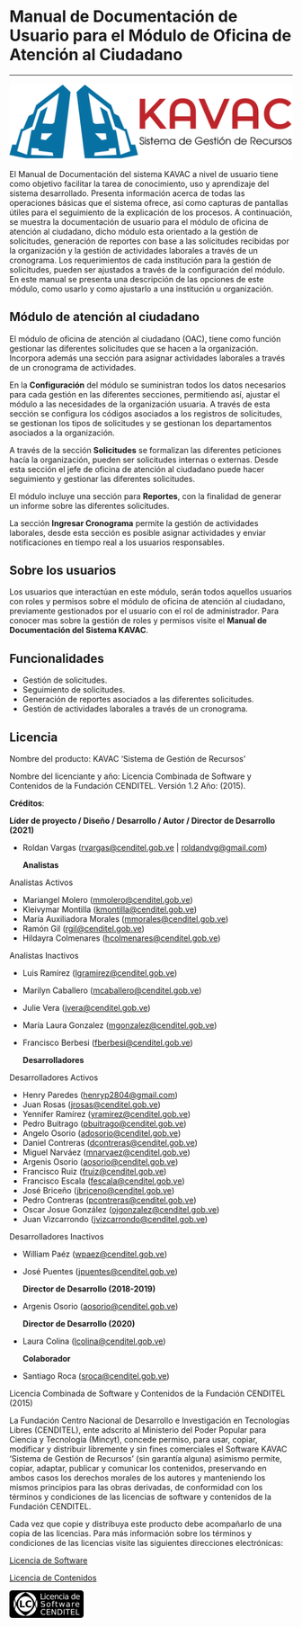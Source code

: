 # Manual de Documentación de Usuario para el Módulo de Oficina de Atención al Ciudadano
***************************************************************************************

![Screenshot](img/logokavac.png#imagen)

El Manual de Documentación del sistema KAVAC a nivel de usuario tiene como objetivo facilitar la tarea de conocimiento, uso y aprendizaje del sistema desarrollado. Presenta información acerca de todas las operaciones básicas que el sistema ofrece, así como capturas de pantallas útiles para el seguimiento de la explicación de los procesos. A continuación, se muestra la documentación de usuario para el módulo de oficina de atención al ciudadano, dicho módulo esta orientado a la gestión de solicitudes, generación de reportes con base a las solicitudes recibidas por la organización y la gestión de actividades laborales a través de un cronograma.  Los requerimientos de cada institución para la gestión de solicitudes, pueden ser ajustados a través de la configuración del módulo. En este manual se presenta una descripción de las opciones de este módulo, como usarlo y como ajustarlo a una institución u organización.


## Módulo de atención al ciudadano

El módulo de oficina de atención al ciudadano (OAC), tiene como función gestionar las diferentes solicitudes que se hacen a la organización.  Incorpora además una sección para asignar actividades laborales a través de un cronograma de actividades.

En la **Configuración** del módulo se suministran todos los datos necesarios para cada gestión en las diferentes secciones, permitiendo así, ajustar el módulo a las necesidades de la organización usuaria. A través de esta sección se configura los códigos asociados a los registros de solicitudes, se gestionan los tipos de solicitudes y se gestionan los departamentos asociados a la organización.

A través de la sección **Solicitudes** se formalizan las diferentes peticiones hacía la organización, pueden ser solicitudes internas o externas. Desde esta sección el jefe de oficina de atención al ciudadano puede hacer seguimiento y gestionar las diferentes solicitudes. 

El módulo incluye una sección para **Reportes**, con la finalidad de generar un informe sobre las diferentes solicitudes.  

La sección **Ingresar Cronograma** permite la gestión de actividades laborales, desde esta sección es posible asignar actividades y enviar notificaciones en tiempo real a los usuarios responsables. 


## Sobre los usuarios


Los usuarios que interactúan en este módulo, serán todos aquellos usuarios con roles y permisos sobre el módulo de oficina de atención al ciudadano, previamente gestionados por el usuario con el rol de administrador. Para conocer mas sobre la gestión de roles y permisos visite el **Manual de Documentación del Sistema KAVAC**.


## Funcionalidades

- Gestión de solicitudes.
- Seguimiento de solicitudes. 
- Generación de reportes asociados a las diferentes solicitudes.
- Gestión de actividades laborales a través de un cronograma. 

## Licencia

Nombre del producto: KAVAC ‘Sistema de Gestión de Recursos’

   Nombre del licenciante y año: Licencia Combinada de Software y Contenidos de la Fundación CENDITEL. Versión 1.2 Año: (2015).

   **Créditos**: 
   
   **Líder de proyecto / Diseño / Desarrollo / Autor / Director de Desarrollo (2021)**

- Roldan Vargas (rvargas@cenditel.gob.ve | roldandvg@gmail.com)

   **Analistas**

 Analistas Activos

- Mariangel Molero (mmolero@cenditel.gob.ve) 
- Kleivymar Montilla (kmontilla@cenditel.gob.ve)
- María Auxiliadora Morales (mmorales@cenditel.gob.ve)
- Ramón Gil (rgil@cenditel.gob.ve) 
- Hildayra Colmenares (hcolmenares@cenditel.gob.ve)
 

 Analistas Inactivos

- Luis Ramírez (lgramirez@cenditel.gob.ve) 
- Marilyn Caballero (mcaballero@cenditel.gob.ve) 
- Julie Vera (jvera@cenditel.gob.ve)
- María Laura Gonzalez (mgonzalez@cenditel.gob.ve)
- Francisco Berbesi (fberbesi@cenditel.gob.ve)
   
   **Desarrolladores**

Desarrolladores Activos

- Henry Paredes (henryp2804@gmail.com) 
- Juan Rosas (jrosas@cenditel.gob.ve) 
- Yennifer Ramírez (yramirez@cenditel.gob.ve) 
- Pedro Buitrago (pbuitrago@cenditel.gob.ve) 
- Angelo Osorio (adosorio@cenditel.gob.ve) 
- Daniel Contreras (dcontreras@cenditel.gob.ve) 
- Miguel Narváez (mnarvaez@cenditel.gob.ve) 
- Argenis Osorio (aosorio@cenditel.gob.ve)
- Francisco Ruiz (fruiz@cenditel.gob.ve)
- Francisco Escala (fescala@cenditel.gob.ve)
- José Briceño (jbriceno@cenditel.gob.ve)
- Pedro Contreras (pcontreras@cenditel.gob.ve)
- Oscar Josue González (ojgonzalez@cenditel.gob.ve)
- Juan Vizcarrondo (jvizcarrondo@cenditel.gob.ve)
      
Desarrolladores Inactivos

- William Paéz (wpaez@cenditel.gob.ve) 
- José Puentes (jpuentes@cenditel.gob.ve) 

   **Director de Desarrollo (2018-2019)**

- Argenis Osorio (aosorio@cenditel.gob.ve)
   
   **Director de Desarrollo (2020)**
   
- Laura Colina (lcolina@cenditel.gob.ve)

   **Colaborador**

- Santiago Roca (sroca@cenditel.gob.ve)


Licencia Combinada de Software y Contenidos de la Fundación CENDITEL (2015)  


La Fundación Centro Nacional de Desarrollo e Investigación en Tecnologías Libres (CENDITEL), ente adscrito al Ministerio del Poder Popular para  Ciencia y Tecnología (Mincyt), concede permiso, para usar, copiar, modificar y distribuir libremente y sin fines comerciales el Software KAVAC ‘Sistema de Gestión de Recursos’ (sin garantía alguna) asimismo permite, copiar, adaptar, publicar y comunicar los contenidos, preservando en ambos casos los derechos morales de los autores y manteniendo los mismos principios para las obras derivadas, de conformidad con los términos y condiciones de las licencias de software y contenidos de la Fundación CENDITEL.


Cada vez que copie y distribuya este producto debe acompañarlo de una copia de las licencias. Para más información sobre los términos y condiciones de las licencias visite las siguientes direcciones electrónicas:  


[Licencia de Software](http://conocimientolibre.cenditel.gob.ve/licencia-de-software-v-1-3/)

[Licencia de Contenidos](http://conocimientolibre.cenditel.gob.ve/licencias/)

![Screenshot](img/licencia.png)




